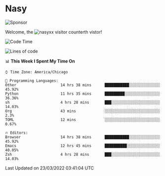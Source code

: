 # Nasy

<!--
<p align="center">
<img height="200" src="https://github-readme-stats.vercel.app/api?username=nasyxx&count_private=true&show_icons=true&theme=dracula&include_all_commits=true"/>
<img height="200" src="https://github-readme-stats.vercel.app/api/top-langs/?username=nasyxx&theme=dracula&hide=html,jupyter+notebook&count_private=true&show_icons=true"/>
</p>

  
----------------
-->

![Sponsor](https://img.shields.io/static/v1.svg?label=Sponsor&message=%E2%9D%A4&logo=GitHub&style=flat&color=pink)
 
Welcome, the ![nasyxx visitor counter](https://count.getloli.com/get/@nasyxx?theme=rule34)th vistor!
 
<!--START_SECTION:waka-->
![Code Time](http://img.shields.io/badge/Code%20Time-2%2C061%20hrs%2046%20mins-blue)

![Lines of code](https://img.shields.io/badge/From%20Hello%20World%20I%27ve%20Written-5%20Million%20lines%20of%20code-blue)

📊 **This Week I Spent My Time On** 

```text
⌚︎ Time Zone: America/Chicago

💬 Programming Languages: 
Other                    14 hrs 38 mins      ███████████░░░░░░░░░░░░░░   45.92% 
Python                   11 hrs 35 mins      █████████░░░░░░░░░░░░░░░░   36.36% 
sh                       4 hrs 28 mins       ███░░░░░░░░░░░░░░░░░░░░░░   14.03% 
Org                      43 mins             ░░░░░░░░░░░░░░░░░░░░░░░░░   2.3% 
TOML                     12 mins             ░░░░░░░░░░░░░░░░░░░░░░░░░   0.67%

🔥 Editors: 
Browser                  14 hrs 38 mins      ███████████░░░░░░░░░░░░░░   45.92% 
Emacs                    12 hrs 45 mins      ██████████░░░░░░░░░░░░░░░   40.05% 
Zsh                      4 hrs 28 mins       ███░░░░░░░░░░░░░░░░░░░░░░   14.03%

```


 Last Updated on 23/03/2022 03:41:04 UTC
<!--END_SECTION:waka-->

<!-- ![visitors](https://visitor-badge.laobi.icu/badge?page_id=nasyxx.nasyxx) -->
